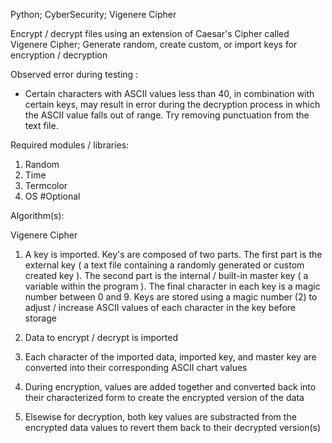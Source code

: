 Python; CyberSecurity; Vigenere Cipher

Encrypt / decrypt files using an extension of Caesar's Cipher called Vigenere Cipher; Generate random, create custom, or import keys for encryption / decryption

Observed error during testing : 
  * Certain characters with ASCII values less than 40, in combination with certain keys, may result in error during the decryption process in which the ASCII value falls out of range. Try removing punctuation from the
    text file.

Required modules / libraries:
1. Random
2. Time
3. Termcolor
4. OS #Optional

Algorithm(s):

Vigenere Cipher

1. A key is imported. Key's are composed of two parts. The first part is the external key ( a text file containing a randomly generated or custom created key ). The second part is the internal / built-in master key ( a variable within the program ). The final character in each key is a magic number between 0 and 9. Keys are stored using a magic number (2) to adjust / increase ASCII values of each character in the key before storage


2. Data to encrypt / decrypt is imported
3. Each character of the imported data, imported key, and master key are converted into their corresponding ASCII chart values
4. During encryption, values are added together and converted back into their characterized form to create the encrypted version of the data
5. Elsewise for decryption, both key values are substracted from the encrypted data values to revert them back to their decrypted version(s)
